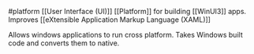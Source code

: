 #platform 
[[User Interface (UI)]] [[Platform]] for building [[WinUI3]] apps. Improves [[eXtensible Application Markup Language (XAML)]]

Allows windows applications to run cross platform. Takes Windows built code and converts them to native.